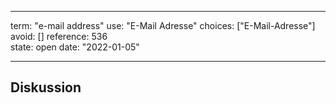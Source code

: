 
---
term:      "e-mail address"
use:       "E-Mail Adresse"
choices:   ["E-Mail-Adresse"]
avoid:     []
reference: 536        
state:     open
date:      "2022-01-05"

---

## Diskussion

